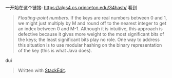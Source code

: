 
一开始在这个链接: https://algs4.cs.princeton.edu/34hash/
看到
> _Floating-point numbers._ If the keys are real numbers between 0 and 1, we might just multiply by M and round off to the nearest integer to get an index between 0 and M-1. Although it is intuitive, this approach is defective because it gives more weight to the most significant bits of the keys; the least significant bits play no role. One way to address this situation is to use modular hashing on the binary representation of the key (this is what Java does).

dui 


> Written with [StackEdit](https://stackedit.io/).
<!--stackedit_data:
eyJoaXN0b3J5IjpbLTE0NjM2Njg1MzZdfQ==
-->
